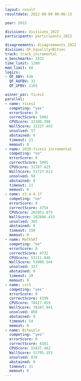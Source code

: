 ```yaml
---
layout: result
resultdate: 2022-08-09 00:06:13

year: 2022

divisions: divisions_2022
participants: participants_2022

disagreements: disagreements_2022
division: QF_Equality+Bitvec
track: track_incremental
n_benchmarks: 1832
time_limit: 1200
mem_limit: 60
logics:
- QF_ABV: 636
  QF_AUFBV: 31
  QF_UFBV: 1165

winner_par: Yices2
parallel:
- name: Yices2
  competing: "yes"
  errorScore: 0
  correctScore: 5002
  CPUScore: 32309.398
  WallScore: 32237.493
  unsolved: 57
  abstained: 0
  timeout: 21
  memout: 0
- name: 2020-Yices2 incremental
  competing: "no"
  errorScore: 0
  correctScore: 5001
  CPUScore: 31787.425
  WallScore: 31727.613
  unsolved: 58
  abstained: 0
  timeout: 21
  memout: 0
- name: z3-4.8.17
  competing: "no"
  errorScore: 0
  correctScore: 4754
  CPUScore: 202951.875
  WallScore: 202886.433
  unsolved: 305
  abstained: 0
  timeout: 150
  memout: 0
- name: MathSAT
  competing: "no"
  errorScore: 0
  correctScore: 4732
  CPUScore: 53111.046
  WallScore: 53000.544
  unsolved: 327
  abstained: 0
  timeout: 38
  memout: 0
- name: cvc5
  competing: "yes"
  errorScore: 0
  correctScore: 4199
  CPUScore: 78427.019
  WallScore: 78247.941
  unsolved: 860
  abstained: 0
  timeout: 54
  memout: 0
- name: Bitwuzla
  competing: "yes"
  errorScore: 0
  correctScore: 4181
  CPUScore: 51837.462
  WallScore: 51795.353
  unsolved: 878
  abstained: 0
  timeout: 31
  memout: 0
---
```

